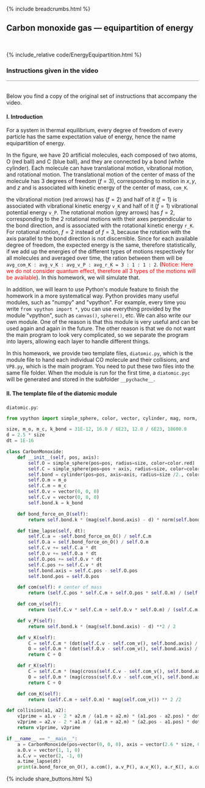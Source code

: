 {% include breadcrumbs.html %}

## Carbon monoxide gas &mdash; equipartition of energy 
<div class="header_line"><br/></div>

{% include_relative code/EnergyEquipartition.html %}

<p style="clear:both;"></p>

### Instructions given in the video
<div style="border-top: 1px solid #999999"><br/></div>

Below you find a copy of the original set of instructions that accompany the video.

#### I. Introduction

For a system in thermal equilibrium, every degree of freedom of every particle has the same expectation value of energy, hence the name equipartition of energy.

In the figure, we have 20 artificial molecules, each composed of two atoms, O (red ball)
and C (blue ball), and they are connected by a bond (white cylinder). Each molecule can have translational
motion, vibrational motion, and rotational motion. The translational motion of the center of mass of the 
molecule has 3 degrees of freedom ($f=3$), corresponding to motion in $x, y$, and $z$ and is associated with kinetic energy of the center of mass, `com_K`.

the vibrational motion (red arrows) has ($f=2$) and half of it ($f=1$) is associated
with vibrational kinetic energy `v_K` and half of it ($f=1$) vibrational potential 
energy `v_P`. The rotational motion (grey arrows) has $f=2$, corresponding to
the 2 rotational motions with their axes perpendicular to the bond direction,
and is associated with the rotational kinetic energy `r_K`. For rotational
motion, $f=2$ instead of $f=3$, because the rotation with the axis parallel to the bond direction is not
discernible. Since for each available degree of freedom, the expected energy is the same, therefore
statistically, if we add up the energies of the different types of motions respectively for all molecules and
averaged over time, the ration between them will be `avg_com_K : avg_v_K : avg_v_P : avg_r_K = 3 : 1 : 1 : 2`.
(<span style="color:red">Notice: Here we do not consider quantum effect, therefore all 3 types of the motions will be available</span>). In
this homework, we will simulate that.

In addition, we will learn to use Python's module feature to finish the homework in a more systematical way. 
Python provides many useful modules, such as "numpy" and "vpython". For example, every time you write
`from vpython import *`, you can use everything provided by the module "vpython", such as `canvas()`, 
`sphere()`, etc. We can also write our own module. One of the reason is that this module is very useful
and can be used again and again in the future. The other reason is that we do not want the main program to 
look very complicated, so we separate the program into layers, allowing each layer to handle different things.

In this homework, we provide two template files, `diatomic.py`, which is the module file to hand each
individual CO molecule and their collisions, and `VP8.py`, which is the main program. You need to put these
two files into the same file folder. When the module is run for the first time, a `diatomic.pyc` will be generated
and stored in the subfolder `__pychache__`.

#### II. The template file of the diatomic module

`diatomic.py`:

```python
from vpython import simple_sphere, color, vector, cylinder, mag, norm, dot, cross, rate

size, m_o, m_c, k_bond = 31E-12, 16.0 / 6E23, 12.0 / 6E23, 18600.0
d = 2.5 * size
dt = 1E-16

class CarbonMonoxide:
    def __init__(self, pos, axis):
        self.O = simple_sphere(pos=pos, radius=size, color=color.red)
        self.C = simple_sphere(pos=pos + axis, radius=size, color=color.blue)
        self.bond = cylinder(pos=pos, axis=axis, radius=size /2., color=color.white)
        self.O.m = m_o
        self.C.m = m_c
        self.O.v = vector(0, 0, 0)
        self.C.v = vector(0, 0, 0)
        self.bond.k = k_bond

    def bond_force_on_O(self):
        return self.bond.k * (mag(self.bond.axis) - d) * norm(self.bond.axis)

    def time_lapse(self, dt):
        self.C.a = -self.bond_force_on_O() / self.C.m
        self.O.a = self.bond_force_on_O() / self.O.m
        self.C.v += self.C.a * dt
        self.O.v += self.O.a * dt
        self.O.pos += self.O.v * dt
        self.C.pos += self.C.v * dt
        self.bond.axis = self.C.pos - self.O.pos
        self.bond.pos = self.O.pos

    def com(self): # center of mass
        return (self.C.pos * self.C.m + self.O.pos * self.O.m) / (self.C.m + self.O.m)

    def com_v(self):
        return (self.C.v * self.C.m + self.O.v * self.O.m) / (self.C.m + self.O.m)

    def v_P(self):
        return self.bond.k * (mag(self.bond.axis) - d) **2 / 2

    def v_K(self):
        C = self.C.m * (dot(self.C.v - self.com_v(), self.bond.axis) / mag(self.bond.axis)) ** 2 /2
        O = self.O.m * (dot(self.O.v - self.com_v(), self.bond.axis) / mag(self.bond.axis)) ** 2 /2
        return C + O

    def r_K(self):
        C = self.C.m * (mag(cross(self.C.v - self.com_v(), self.bond.axis)) / mag(self.bond.axis)) ** 2 /2
        O = self.O.m * (mag(cross(self.O.v - self.com_v(), self.bond.axis)) / mag(self.bond.axis)) ** 2 /2
        return C + O

    def com_K(self):
        return (self.C.m + self.O.m) * mag(self.com_v()) ** 2 /2

def collision(a1, a2):
    v1prime = a1.v - 2 * a2.m / (a1.m + a2.m) * (a1.pos - a2.pos) * dot(a1.v - a2.v, a1.pos - a2.pos) / mag(a1.pos - a2.pos) ** 2
    v2prime = a2.v - 2 * a1.m / (a1.m + a2.m) * (a2.pos - a1.pos) * dot(a2.v - a1.v, a2.pos - a1.pos) / mag(a2.pos - a1.pos) ** 2
    return v1prime, v2prime

if __name__ == "__main__":
    a = CarbonMonoxide(pos=vector(0, 0, 0), axis = vector(2.6 * size, 0, 0))
    a.O.v = vector(1, 1, 0)
    a.C.v = vector(2, -1, 0)
    a.time_lapse(dt)
    print(a.bond_force_on_O(), a.com(), a.v_P(), a.v_K(), a.r_K(), a.com_K())

```


<p style="clear: both;"></p>

{% include share_buttons.html %}
